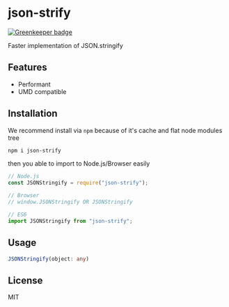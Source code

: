 # json-strify

[![Greenkeeper badge](https://badges.greenkeeper.io/dalisoft/json-strify.svg)](https://greenkeeper.io/)

Faster implementation of JSON.stringify

## Features

- Performant
- UMD compatible

## Installation

We recommend install via `npm` because of it's cache and flat node modules tree

```bash
npm i json-strify
```

then you able to import to Node.js/Browser easily

```js
// Node.js
const JSONStringify = require("json-strify");

// Browser
// window.JSONStringify OR JSONStringify

// ES6
import JSONStringify from "json-strify";
```

## Usage

```ts
JSONStringify(object: any)
```

## License

MIT
